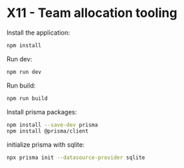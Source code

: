 # X11 - Team allocation tooling

Install the application:

```sh
npm install
```

Run dev:

```sh
npm run dev
```

Run build:

```sh
npm run build
```

Install prisma packages:

```sh
npm install --save-dev prisma
npm install @prisma/client
```

initialize prisma with sqlite:

```sh
npx prisma init --datasource-provider sqlite
```
